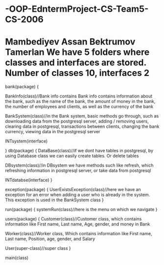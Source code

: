 # -OOP-EdntermProject-CS-Team5-CS-2006
Mambediyev Assan
Bektrumov Tamerlan
We have 5 folders where classes and interfaces are stored. Number of classes 10, interfaces 2
=======================
bank(package)
{

BankInfo(class)//Bank info contains Bank info contains information about the bank, such as the name of the bank, the amount of money in the bank, the number of employees and clients, as well as the currency of the bank

BankSystem(class)//in the Bank system, basic methods go through, such as downloading data from the postgresql server, adding / removing users, clearing data in postgresql, transactions between clients, changing the bank currency, viewing data in the postgresql server 

INTsystem(interface)

}
db(package)
{
DataBase(class)//if we dont have tables in postgresql, by using Database class we can easily create tables. Or delete tables

DBsystem(class)//in DBsystem we have methods such like refresh, which refreshing information in postgresql server, or take data from postgresql

INTdatabse(interface)
}

exception(package)
{
UserExistsException(class)//here we have an exception for an error when adding a user who is already in the system. This exception is used in the BankSystem class 
}

run(package)
{
systemRun(class)//here is the menu on which we navigate 
}

users(package)
{
Customer(class)//Customer class, which contains information like First name, Last name, Age, gender, and money in Bank

Worker(class)//Worker class, Which contains information like First name, Last name, Position, age, gender, and Salary

User(super-class)//super class
}

main(class)
